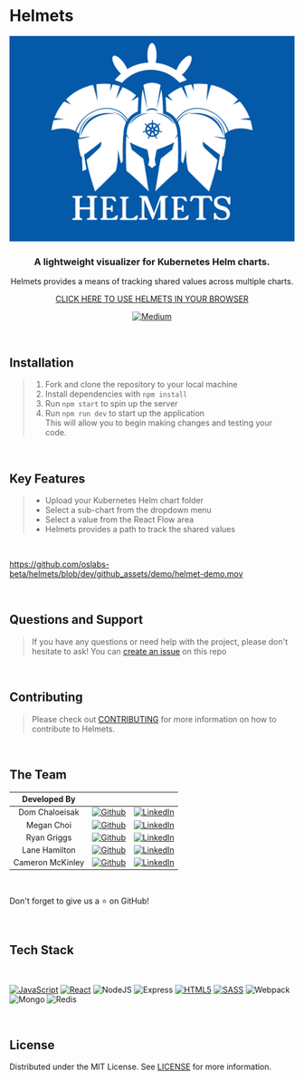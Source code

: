 # Helmets

<div align="center">

<img src="./github_assets/img/Helmets_logo_background.jpg" width="600" >

### A lightweight visualizer for Kubernetes Helm charts.

Helmets provides a means of tracking shared values across multiple charts.

[CLICK HERE TO USE HELMETS IN YOUR BROWSER](https://helmets.app/)

[![Medium](https://img.shields.io/badge/-Medium-black.svg?style=for-the-badge&logo=medium&logoColor=black&colorB=white)]()

</div>

<br>

## Installation

> 1. Fork and clone the repository to your local machine
> 2. Install dependencies with `npm install`
> 3. Run `npm start` to spin up the server
> 4. Run `npm run dev` to start up the application
>    <br>
>    This will allow you to begin making changes and testing your code.

<br>

## Key Features

> - Upload your Kubernetes Helm chart folder
>   <br>
> - Select a sub-chart from the dropdown menu
>   <br>
> - Select a value from the React Flow area
>   <br>
> - Helmets provides a path to track the shared values

<br>

https://github.com/oslabs-beta/helmets/blob/dev/github_assets/demo/helmet-demo.mov

<br>

## Questions and Support

> If you have any questions or need help with the project, please don't hesitate to ask! You can <a href="https://github.com/oslabs-beta/helmets/issues">create an issue</a> on this repo

<br>

## Contributing

> Please check out [CONTRIBUTING](CONTRIBUTING.md) for more information on how to contribute to Helmets.

<br>

## The Team

|   Developed By   |                                                                                                                                                |                                                                                                                                                                   |
| :--------------: | :--------------------------------------------------------------------------------------------------------------------------------------------: | :---------------------------------------------------------------------------------------------------------------------------------------------------------------: |
|  Dom Chaloeisak  |   [![Github](https://img.shields.io/badge/github-%23121011.svg?style=for-the-badge&logo=github&logoColor=white)](https://github.com/domc13)    |           [![LinkedIn](https://img.shields.io/badge/LinkedIn-%230077B5.svg?logo=linkedin&logoColor=white)](https://www.linkedin.com/in/dom-chaloeisak/)           |
|    Megan Choi    |   [![Github](https://img.shields.io/badge/github-%23121011.svg?style=for-the-badge&logo=github&logoColor=white)](https://github.com/mgnchoi)   |              [![LinkedIn](https://img.shields.io/badge/LinkedIn-%230077B5.svg?logo=linkedin&logoColor=white)](https://www.linkedin.com/in/mgnchoi/)               |
|   Ryan Griggs    |  [![Github](https://img.shields.io/badge/github-%23121011.svg?style=for-the-badge&logo=github&logoColor=white)](https://github.com/R-Griggs)   |       [![LinkedIn](https://img.shields.io/badge/LinkedIn-%230077B5.svg?logo=linkedin&logoColor=white)](https://www.linkedin.com/in/ryan-griggs-03318525a/)        |
|  Lane Hamilton   |  [![Github](https://img.shields.io/badge/github-%23121011.svg?style=for-the-badge&logo=github&logoColor=white)](https://github.com/LaneEcho)   |          [![LinkedIn](https://img.shields.io/badge/LinkedIn-%230077B5.svg?logo=linkedin&logoColor=white)](https://www.linkedin.com/in/aleyna-hamilton/)           |
| Cameron McKinley | [![Github](https://img.shields.io/badge/github-%23121011.svg?style=for-the-badge&logo=github&logoColor=white)](https://github.com/dev-cameron) | [![LinkedIn](https://img.shields.io/badge/LinkedIn-%230077B5.svg?logo=linkedin&logoColor=white)](https://www.linkedin.com/in/cameron-mckinley-pmp-csm-36198210b/) |

<br>

Don't forget to give us a ⭐️ on GitHub!

<br>

## Tech Stack

<br>

[![JavaScript][JavaScript]][JavaScript-url] [![React][React.js]][React-url] ![NodeJS](https://img.shields.io/badge/node.js-6DA55F?style=for-the-badge&logo=node.js&logoColor=white) ![Express](https://img.shields.io/badge/Express.js-000000?style=for-the-badge&logo=express&logoColor=white) [![HTML5][HTML5]][HTML5-url] [![SASS][SASS]][SASS-url] ![Webpack](https://img.shields.io/badge/webpack-%238DD6F9.svg?style=for-the-badge&logo=webpack&logoColor=black) ![Mongo](https://img.shields.io/badge/MongoDB-4EA94B?style=for-the-badge&logo=mongodb&logoColor=white) ![Redis](https://img.shields.io/badge/redis-CC0000.svg?&style=for-the-badge&logo=redis&logoColor=white)

<br>

## License

Distributed under the MIT License. See [LICENSE](LICENSE) for more information.

<br>

[React.js]: https://img.shields.io/badge/react-%2320232a.svg?style=for-the-badge&logo=react&logoColor=%2361DAFB
[React-url]: https://reactjs.org/
[JavaScript]: https://img.shields.io/badge/javascript-%23323330.svg?style=for-the-badge&logo=javascript&logoColor=%23F7DF1E
[JavaScript-url]: https://www.javascript.com/
[HTML5]: https://img.shields.io/badge/html5-%23E34F26.svg?style=for-the-badge&logo=html5&logoColor=white
[HTML5-url]: https://developer.mozilla.org/en-US/docs/Web/HTML/
[SASS]: https://img.shields.io/badge/SASS-hotpink.svg?style=for-the-badge&logo=SASS&logoColor=white
[SASS-url]: https://sass-lang.com/
